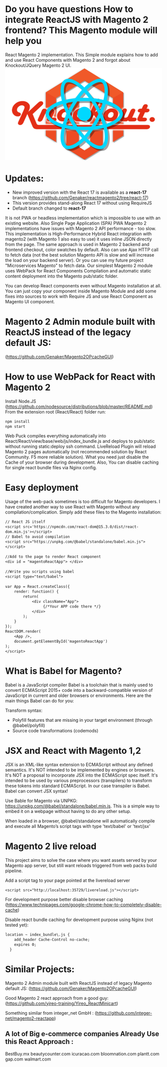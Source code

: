 # Do you have questions How to integrate ReactJS with Magento 2 frontend? This Magento module will help you
React Magento 2 implementation. This Simple module explains how to add and use React Components with Magento 2 and forgot about Knockout/JQuery Magento 2 UI.
![React + Magento 2](https://github.com/Genaker/reactmagento2/blob/master/KnockoutMagento2React.png)

# Updates:
- New improved version with the React 17 is available as a **react-17** branch (https://github.com/Genaker/reactmagento2/tree/react-17)
- This version provides stand-along React 17 without using RequireJS
- Default branch changed to **react-17**

It is not PWA or headless implementation which is impossible to use with an existing website. Also Single Page Application (SPA) PWA Magento 2 implementations have issues with Magento 2 API performance - too slow. This implementation is High-Performance Hybrid React integration with magento2 (with Magento 1 also easy to use) it uses inline JSON directly from the page. The same approach is used in Magento 2 backend and frontend checkout, color swatches by default. Also can use Ajax HTTP call to fetch data (not the best solution Magento API is slow and will increase the load on your backend server). Or you can use my future project "Microservices Magento" to fetch data.
Our simplest Magento 2 module uses WebPack for React Components Compilation and automatic static content deployment into the Magento pub/static folder.

You can develop React components even without Magento installation at all. You can just copy your component inside Magento Module and add some fixes into sources to work with Require JS and use React Component as Magento UI component.

# Magento 2 Admin module built with ReactJS instead of the legacy default JS:

(https://github.com/Genaker/Magento2OPcacheGUI)

# How to use WebPack for React with Magento 2

Install Node.JS (https://github.com/nodesource/distributions/blob/master/README.md) From the extension root (React/React) folder run:

```
npm install
npm start
```

Web Puck compiles everything automatically into React/React/view/base/web/js/index_bundle.js and deploys to pub/static without running static:deploy ssh command. LiveReload Plugin will reload Magento 2 pages automatically (not recommended solution by React Community. F5  more reliable solution). What you need just disable the Cache of your browser during development. Also, You can disable caching for single react bundle files via Nginx config.

# Easy deployment 

Usage of the web-pack sometimes is too difficult for Magento developers. I have created another way to use React with Magento without any compilation/complication.
Simply add these files to the Magento installation:
```
// React JS itself 
<script src='https://npmcdn.com/react-dom@15.3.0/dist/react-dom.min.js'></script>
// Babel to avoid compilation 
<script src="https://unpkg.com/@babel/standalone/babel.min.js"></script>

//Add to the page to render React component
<div id = "magentoReactApp"> </div>

//Write you scripts using babel 
<script type="text/babel">

var App = React.createClass({
	render: function() {
		return(
			<div className="App">
	             {/*Your APP code there */}
			</div>
		);
	}
});
ReactDOM.render(
	<App />,
	document.getElementById('magentoReactApp')
);
</script>
```

# What is Babel for Magento?
Babel is a JavaScript compiler
Babel is a toolchain that is mainly used to convert ECMAScript 2015+ code into a backward-compatible version of JavaScript in current and older browsers or environments. Here are the main things Babel can do for you:

Transform syntax:
- Polyfill features that are missing in your target environment (through @babel/polyfill)
- Source code transformations (codemods)

# JSX and React with Magento 1,2 

JSX is an XML-like syntax extension to ECMAScript without any defined semantics. It's NOT intended to be implemented by engines or browsers. It's NOT a proposal to incorporate JSX into the ECMAScript spec itself. It's intended to be used by various preprocessors (transpilers) to transform these tokens into standard ECMAScript. In our case transpiler is Babel. 
Babel can convert JSX syntax!

Use Bable for Magento via UNPKG: https://unpkg.com/@babel/standalone/babel.min.js. This is a simple way to embed it on a webpage without having to do any other setup.

When loaded in a browser, @babel/standalone will automatically compile and execute all Magento’s script tags with type 'text/babel' or 'text/jsx'

# Magento 2 live reload

This project aims to solve the case where you want assets served by your Magento app server, but still want reloads triggered from web packs build pipeline.

Add a script tag to your page pointed at the livereload server

```
<script src="http://localhost:35729/livereload.js"></script>
```
For development purpose better disable browser caching (https://www.technipages.com/google-chrome-how-to-completely-disable-cache)

Disable react bundle caching for development purpose using Nginx (not tested yet):

```
location ~ index_bundle\.js {
    add_header Cache-Control no-cache;
    expires 0;
  }
```

# Similar Projects:
Magento 2 Admin module built with ReactJS instead of legacy Magento default JS: (https://github.com/Genaker/Magento2OPcacheGUI)

Good Magento 2 react approach from a good guy: (https://github.com/yireo-training/Yireo_ReactMinicart)

Something similar from integer_net GmbH : (https://github.com/integer-net/magento2-reactapp)


## A lot of Big e-commerce companies Already Use this React Approach :
BestBuy.mx
beautycounter.com
icuracao.com
bloomnation.com
plantt.com
gap.com
walmart.com
